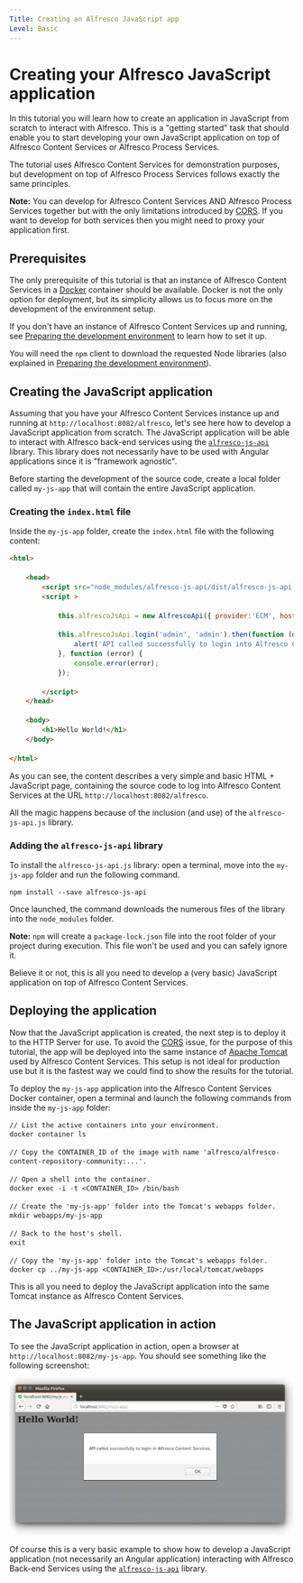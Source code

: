 ```yaml
---
Title: Creating an Alfresco JavaScript app
Level: Basic
---
```


# Creating your Alfresco JavaScript application

In this tutorial you will learn how to create an application in JavaScript from scratch to interact with Alfresco. This is a "getting started" task that should enable you to start developing your own JavaScript application on top of Alfresco Content Services or Alfresco Process Services.

The tutorial uses Alfresco Content Services for demonstration purposes, but development on
top of Alfresco Process Services follows exactly the same principles.

**Note:** You can develop for Alfresco Content Services AND Alfresco Process Services together but
with the only limitations introduced by
[CORS](https://en.wikipedia.org/wiki/Cross-origin_resource_sharing). If you want to develop for both
services then you might need to proxy your application first.

## Prerequisites

The only prerequisite of this tutorial is that an instance of Alfresco Content Services in a [Docker](https://www.docker.com/) container should be available. Docker is not the only option for deployment,
but its simplicity allows us to focus more on the development of the environment setup.

If you don't have an instance of Alfresco Content Services up and running, see
[Preparing the development environment](./preparing-environment.md)
to learn how to set it up.

You will need the `npm` client to download the requested Node libraries (also explained in
[Preparing the development environment](./preparing-environment.md)).

## Creating the JavaScript application

Assuming that you have your Alfresco Content Services instance up and running at `http://localhost:8082/alfresco`, let's see here how to develop a JavaScript application from scratch.
The JavaScript application will be able to interact with Alfresco back-end services using the
[`alfresco-js-api`](https://github.com/Alfresco/alfresco-js-api) library. This library does not
necessarily have to be used with Angular applications since it is "framework agnostic".

Before starting the development of the source code, create a local folder called `my-js-app`
that will contain the entire JavaScript application.

### Creating the `index.html` file

Inside the `my-js-app` folder, create the `index.html` file with the following content:

```html
<html>

    <head>
        <script src="node_modules/alfresco-js-api/dist/alfresco-js-api.js"></script>
        <script >

            this.alfrescoJsApi = new AlfrescoApi({ provider:'ECM', hostEcm: 'http://localhost:8082/' });

            this.alfrescoJsApi.login('admin', 'admin').then(function (data) {
                alert('API called successfully to login into Alfresco Content Services.');
            }, function (error) {
                console.error(error);
            });

        </script>
    </head>

    <body>
        <h1>Hello World!</h1>
    </body>

</html>
```

As you can see, the content describes a very simple and basic HTML + JavaScript page, containing the source code to log into Alfresco Content Services at the URL `http://localhost:8082/alfresco`.

All the magic happens because of the inclusion (and use) of the `alfresco-js-api.js` library.

### Adding the `alfresco-js-api` library

To install the `alfresco-js-api.js` library: open a terminal, move into the `my-js-app` folder and run the following command.

    npm install --save alfresco-js-api

Once launched, the command downloads the numerous files of the library into the `node_modules` folder.

**Note:** `npm` will create a `package-lock.json` file into the root folder of your project during
execution. This file won't be used and you can safely ignore it.

Believe it or not, this is all you need to develop a (very basic) JavaScript application on top of Alfresco Content Services.

## Deploying the application

Now that the JavaScript application is created, the next step is to deploy it to the HTTP Server for
use. To avoid the [CORS](https://en.wikipedia.org/wiki/Cross-origin_resource_sharing) issue, for the purpose of this tutorial, the app will be deployed into the same instance of
[Apache Tomcat](http://tomcat.apache.org/) used by Alfresco Content Services. This setup is not ideal
for production use but it is the fastest way we could find to show the results for the tutorial.

To deploy the  `my-js-app` application into the Alfresco Content Services Docker container, open a terminal and launch the following commands from inside the `my-js-app` folder:

    // List the active containers into your environment.
    docker container ls

	// Copy the CONTAINER_ID of the image with name 'alfresco/alfresco-content-repository-community:...'.

    // Open a shell into the container.
    docker exec -i -t <CONTAINER_ID> /bin/bash

    // Create the 'my-js-app' folder into the Tomcat's webapps folder.
    mkdir webapps/my-js-app

	// Back to the host's shell.
    exit

	// Copy the 'my-js-app' folder into the Tomcat's webapps folder.
    docker cp ../my-js-app <CONTAINER_ID>:/usr/local/tomcat/webapps

This is all you need to deploy the JavaScript application into the same Tomcat instance as
Alfresco Content Services.

## The JavaScript application in action

To see the JavaScript application in action, open a browser at `http://localhost:8082/my-js-app`.
You should see something like the following screenshot:

![javascript_app_launch](../docassets/images/javascript_app_launch.png)

Of course this is a very basic example to show how to develop a JavaScript application
(not necessarily an Angular application) interacting with Alfresco Back-end Services using
the [`alfresco-js-api`](https://github.com/Alfresco/alfresco-js-api) library.
